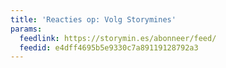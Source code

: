 ```yaml
---
title: 'Reacties op: Volg Storymines'
params:
  feedlink: https://storymin.es/abonneer/feed/
  feedid: e4dff4695b5e9330c7a89119128792a3
---
```

